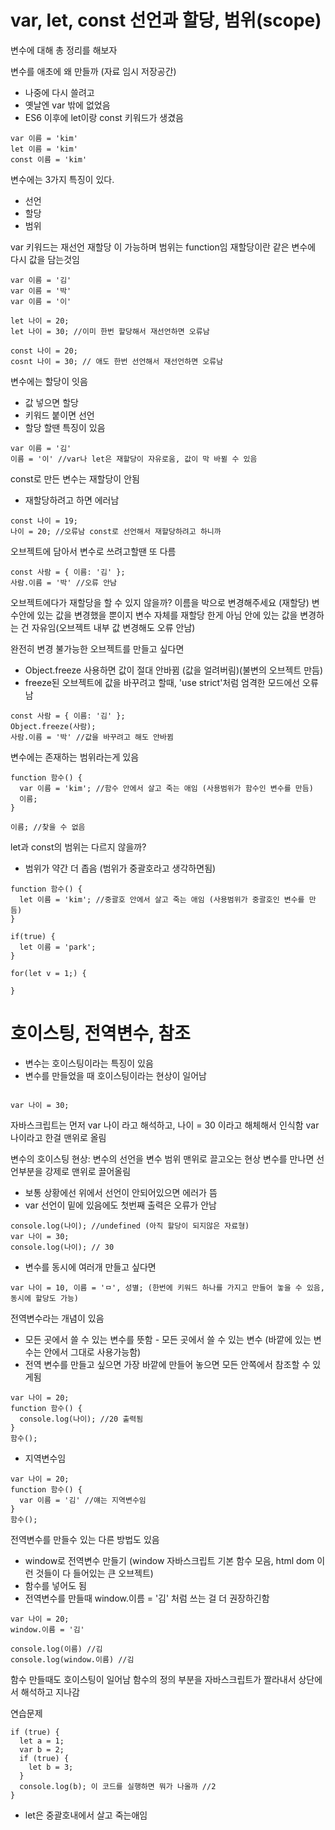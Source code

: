 # var, let, const 선언과 할당, 범위(scope)

변수에 대해 총 정리를 해보자

변수를 애초에 왜 만들까
(자료 임시 저장공간)

- 나중에 다시 쓸려고
- 옛날엔 var 밖에 없었음
- ES6 이후에 let이랑 const 키워드가 생겼음

```
var 이름 = 'kim'
let 이름 = 'kim'
const 이름 = 'kim'
```

변수에는 3가지 특징이 있다.

- 선언
- 할당
- 범위

var 키워드는 재선언 재할당 이 가능하며 범위는 function임
재할당이란 같은 변수에 다시 값을 담는것임

```
var 이름 = '김'
var 이름 = '박'
var 이름 = '이'
```

```
let 나이 = 20;
let 나이 = 30; //이미 한번 할당해서 재선언하면 오류남

const 나이 = 20;
cosnt 나이 = 30; // 애도 한번 선언해서 재선언하면 오류남
```

변수에는 할당이 잇음

- 값 넣으면 할당
- 키워드 붙이면 선언
- 할당 할땐 특징이 있음

```
var 이름 = '김'
이름 = '이' //var나 let은 재할당이 자유로움, 값이 막 바뀔 수 있음
```

const로 만든 변수는 재할당이 안됨

- 재할당하려고 하면 에러남

```
const 나이 = 19;
나이 = 20; //오류남 const로 선언해서 재할당하려고 하니까
```

오브젝트에 담아서 변수로 쓰려고할땐 또 다름

```
const 사람 = { 이름: '김' };
사람.이름 = '박' //오류 안남
```

오브젝트에다가 재할당을 할 수 있지 않을까?
이름을 박으로 변경해주세요 (재할당)
변수안에 있는 값을 변경했을 뿐이지 변수 자체를 재할당 한게 아님
안에 있는 값을 변경하는 건 자유임(오브젝트 내부 값 변경해도 오류 안남)

완전히 변경 불가능한 오브젝트를 만들고 싶다면

- Object.freeze 사용하면 값이 절대 안바뀜 (값을 얼려버림)(불변의 오브젝트 만듬)
- freeze된 오브젝트에 값을 바꾸려고 할때, 'use strict'처럼 엄격한 모드에선 오류남

```
const 사람 = { 이름: '김' };
Object.freeze(사람);
사람.이름 = '박' //값을 바꾸려고 해도 안바뀜
```

변수에는 존재하는 범위라는게 있음

```
function 함수() {
  var 이름 = 'kim'; //함수 안에서 살고 죽는 애임 (사용범위가 함수인 변수를 만듬)
  이름;
}

이름; //찾을 수 없음

```

let과 const의 범위는 다르지 않을까?

- 범위가 약간 더 좁음
  (범위가 중괄호라고 생각하면됨)

```
function 함수() {
  let 이름 = 'kim'; //중괄호 안에서 살고 죽는 애임 (사용범위가 중괄호인 변수를 만듬)
}

if(true) {
  let 이름 = 'park';
}

for(let v = 1;) {

}
```

# 호이스팅, 전역변수, 참조

- 변수는 호이스팅이라는 특징이 있음
- 변수를 만들었을 때 호이스팅이라는 현상이 일어남

```

var 나이 = 30;
```

자바스크립트는 먼저 var 나이 라고 해석하고, 나이 = 30 이라고 해체해서 인식함
var 나이라고 한걸 맨위로 올림

변수의 호이스팅 현상: 변수의 선언을 변수 범위 맨위로 끌고오는 현상
변수를 만나면 선언부분을 강제로 맨위로 끌어올림

- 보통 상황에선 위에서 선언이 안되어있으면 에러가 뜸
- var 선언이 밑에 있음에도 첫번째 출력은 오류가 안남

```
console.log(나이); //undefined (아직 할당이 되지않은 자료형)
var 나이 = 30;
console.log(나이); // 30
```

- 변수를 동시에 여러개 만들고 싶다면

```
var 나이 = 10, 이름 = 'ㅁ', 성별; (한번에 키워드 하나를 가지고 만들어 놓을 수 있음, 동시에 할당도 가능)
```

전역변수라는 개념이 있음

- 모든 곳에서 쓸 수 있는 변수를 뜻함 - 모든 곳에서 쓸 수 있는 변수
  (바깥에 있는 변수는 안에서 그대로 사용가능함)
- 전역 변수를 만들고 싶으면 가장 바깥에 만들어 놓으면 모든 안쪽에서 참조할 수 있게됨

```
var 나이 = 20;
function 함수() {
  console.log(나이); //20 출력됨
}
함수();
```

- 지역변수임

```
var 나이 = 20;
function 함수() {
  var 이름 = '김' //얘는 지역변수임
}
함수();

```

전역변수를 만들수 있는 다른 방법도 있음

- window로 전역변수 만들기
  (window 자바스크립트 기본 함수 모음, html dom 이런 것들이 다 들어있는 큰 오브젝트)
- 함수를 넣어도 됨
- 전역변수를 만들때 window.이름 = '김' 처럼 쓰는 걸 더 권장하긴함

```
var 나이 = 20;
window.이름 = '김'

console.log(이름) //김
console.log(window.이름) //김
```

함수 만들때도 호이스팅이 일어남
함수의 정의 부분을 자바스크립트가 짤라내서 상단에서 해석하고 지나감

연습문제

```
if (true) {
  let a = 1;
  var b = 2;
  if (true) {
    let b = 3;
  }
  console.log(b); 이 코드를 실행하면 뭐가 나올까 //2
}
```

- let은 중괄호내에서 살고 죽는애임

